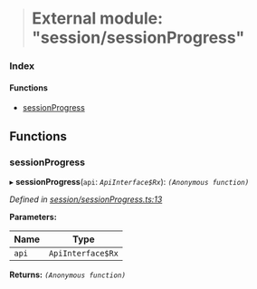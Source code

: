 > # External module: "session/sessionProgress"

### Index

#### Functions

* [sessionProgress](_session_sessionprogress_.md#sessionprogress)

## Functions

###  sessionProgress

▸ **sessionProgress**(`api`: *`ApiInterface$Rx`*): *`(Anonymous function)`*

*Defined in [session/sessionProgress.ts:13](https://github.com/polkadot-js/api/blob/8c4320c/packages/api-derive/src/session/sessionProgress.ts#L13)*

**Parameters:**

Name | Type |
------ | ------ |
`api` | `ApiInterface$Rx` |

**Returns:** *`(Anonymous function)`*